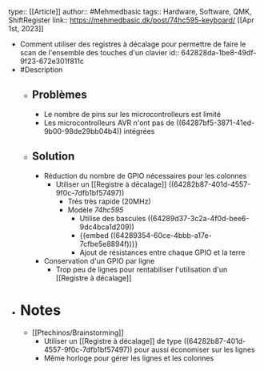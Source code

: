 type:: [[Article]]
author:: #Mehmedbasic
tags:: Hardware, Software, QMK, ShiftRegister
link:: https://mehmedbasic.dk/post/74hc595-keyboard/
[[Apr 1st, 2023]]

- Comment utiliser des registres à décalage pour permettre de faire le scan de l'ensemble des touches d'un clavier
  id:: 642828da-1be8-49df-9f23-672e301f811c
- #Description
	- ## Problèmes
		- Le nombre de pins sur les microcontrolleurs est limité
		- Les microcontrolleurs AVR n'ont pas de ((64287bf5-3871-41ed-9b00-98de29bb04b4)) intégrées
	- ## Solution
		- Réduction du nombre de GPIO nécessaires pour les colonnes
			- Utiliser un [[Registre à décalage]] ((64282b87-401d-4557-9f0c-7dfb1bf57497))
				- Très très rapide (20MHz)
				- Modèle *74hc595*
					- Utilise des bascules ((64289d37-3c2a-4f0d-bee6-9dc4bca1d209))
					- {{embed ((64289354-60ce-4bbb-a17e-7cfbe5e8894f))}}
					- Ajout de résistances entre chaque GPIO et la terre
		- Conservation d'un GPIO par ligne
			- Trop peu de lignes pour rentabiliser l'utilisation d'un [[Registre à décalage]]
- # Notes
	- [[Ptechinos/Brainstorming]]
		- Utiliser un [[Registre à décalage]] de type ((64282b87-401d-4557-9f0c-7dfb1bf57497)) pour aussi économiser sur les lignes
		- Même horloge pour gérer les lignes et les colonnes